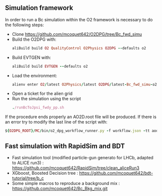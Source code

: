 ## Simulation framework

In order to run a Bc simulation within the O2 framework is necessary to do the following steps:
- Clone https://github.com/mcoquet642/O2DPG/tree/Bc_fwd_simu
- Build the O2DPG with:
  ```ruby
  aliBuild build O2 QualityControl O2Physics O2DPG --defaults o2
  ```
- Build EVTGEN with:
  ```ruby
  aliBuild build EVTGEN --defaults o2
  ```
- Load the environment:
  ```ruby
  alienv enter O2/latest O2Physics/latest O2DPG/latest-Bc_fwd_simu-o2 EVTGEN/latest
  ```
- Open a ticket for the alien grid
- Run the simulation using the script
  ```ruby
  ./runBcToJpsi_fwdy_pp.sh
  ```
  
 If the procedure ends properly an AO2D.root file will be produced. If there is an error try to modify the last line of the script with:
 ```ruby
 ${O2DPG_ROOT}/MC/bin/o2_dpg_workflow_runner.py -f workflow.json -tt aod
 ```
## Fast simulation with RapidSim and BDT

- Fast simulation tool (modified particle-gun generato for LHCb, adapted to ALICE run3) : https://github.com/mcoquet642/RapidSim/tree/clean_aliceRun3
- XGboost, Boosted Decision tree : https://github.com/mcoquet642/bdt-tutorial/tree/b_c
- Some simple macros to reproduce a background mix : https://github.com/mcoquet642/Bc_Bkg_mix.git

